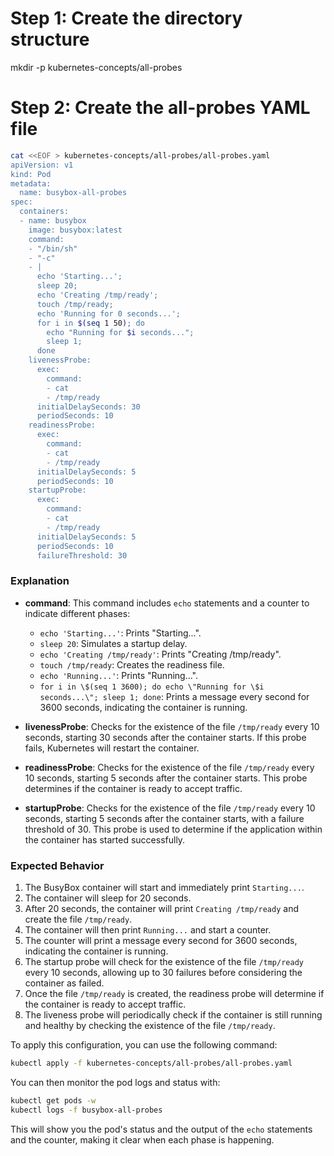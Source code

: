 # Step 1: Create the directory structure
mkdir -p kubernetes-concepts/all-probes

# Step 2: Create the all-probes YAML file
```bash
cat <<EOF > kubernetes-concepts/all-probes/all-probes.yaml
apiVersion: v1
kind: Pod
metadata:
  name: busybox-all-probes
spec:
  containers:
  - name: busybox
    image: busybox:latest
    command: 
    - "/bin/sh"
    - "-c"
    - |
      echo 'Starting...'; 
      sleep 20; 
      echo 'Creating /tmp/ready'; 
      touch /tmp/ready; 
      echo 'Running for 0 seconds...'; 
      for i in $(seq 1 50); do 
        echo "Running for $i seconds..."; 
        sleep 1; 
      done
    livenessProbe:
      exec:
        command:
        - cat
        - /tmp/ready
      initialDelaySeconds: 30
      periodSeconds: 10
    readinessProbe:
      exec:
        command:
        - cat
        - /tmp/ready
      initialDelaySeconds: 5
      periodSeconds: 10
    startupProbe:
      exec:
        command:
        - cat
        - /tmp/ready
      initialDelaySeconds: 5
      periodSeconds: 10
      failureThreshold: 30
```
### Explanation

- **command**: This command includes `echo` statements and a counter to indicate different phases:
  - `echo 'Starting...'`: Prints "Starting...".
  - `sleep 20`: Simulates a startup delay.
  - `echo 'Creating /tmp/ready'`: Prints "Creating /tmp/ready".
  - `touch /tmp/ready`: Creates the readiness file.
  - `echo 'Running...'`: Prints "Running...".
  - `for i in \$(seq 1 3600); do echo \"Running for \$i seconds...\"; sleep 1; done`: Prints a message every second for 3600 seconds, indicating the container is running.

- **livenessProbe**: Checks for the existence of the file `/tmp/ready` every 10 seconds, starting 30 seconds after the container starts. If this probe fails, Kubernetes will restart the container.
- **readinessProbe**: Checks for the existence of the file `/tmp/ready` every 10 seconds, starting 5 seconds after the container starts. This probe determines if the container is ready to accept traffic.
- **startupProbe**: Checks for the existence of the file `/tmp/ready` every 10 seconds, starting 5 seconds after the container starts, with a failure threshold of 30. This probe is used to determine if the application within the container has started successfully.

### Expected Behavior

1. The BusyBox container will start and immediately print `Starting...`.
2. The container will sleep for 20 seconds.
3. After 20 seconds, the container will print `Creating /tmp/ready` and create the file `/tmp/ready`.
4. The container will then print `Running...` and start a counter.
5. The counter will print a message every second for 3600 seconds, indicating the container is running.
6. The startup probe will check for the existence of the file `/tmp/ready` every 10 seconds, allowing up to 30 failures before considering the container as failed.
7. Once the file `/tmp/ready` is created, the readiness probe will determine if the container is ready to accept traffic.
8. The liveness probe will periodically check if the container is still running and healthy by checking the existence of the file `/tmp/ready`.

To apply this configuration, you can use the following command:

```bash
kubectl apply -f kubernetes-concepts/all-probes/all-probes.yaml
```

You can then monitor the pod logs and status with:

```bash
kubectl get pods -w
kubectl logs -f busybox-all-probes
```

This will show you the pod's status and the output of the `echo` statements and the counter, making it clear when each phase is happening.
